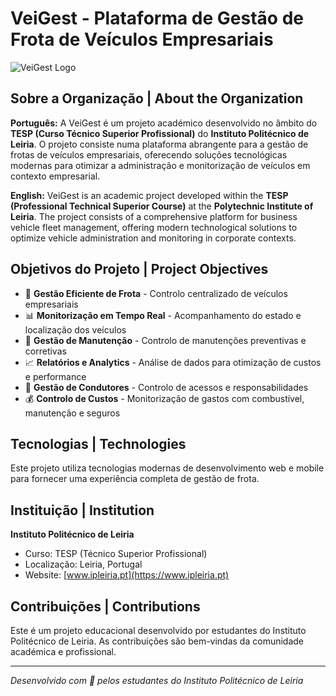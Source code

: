 # VeiGest - Plataforma de Gestão de Frota de Veículos Empresariais

![VeiGest Logo](https://img.shields.io/badge/VeiGest-Fleet%20Management-blue?style=for-the-badge)

## Sobre a Organização | About the Organization

**Português:**
A VeiGest é um projeto académico desenvolvido no âmbito do **TESP (Curso Técnico Superior Profissional)** do **Instituto Politécnico de Leiria**. O projeto consiste numa plataforma abrangente para a gestão de frotas de veículos empresariais, oferecendo soluções tecnológicas modernas para otimizar a administração e monitorização de veículos em contexto empresarial.

**English:**
VeiGest is an academic project developed within the **TESP (Professional Technical Superior Course)** at the **Polytechnic Institute of Leiria**. The project consists of a comprehensive platform for business vehicle fleet management, offering modern technological solutions to optimize vehicle administration and monitoring in corporate contexts.

## Objetivos do Projeto | Project Objectives

- 🚗 **Gestão Eficiente de Frota** - Controlo centralizado de veículos empresariais
- 📊 **Monitorização em Tempo Real** - Acompanhamento do estado e localização dos veículos  
- 🔧 **Gestão de Manutenção** - Controlo de manutenções preventivas e corretivas
- 📈 **Relatórios e Analytics** - Análise de dados para otimização de custos e performance
- 👥 **Gestão de Condutores** - Controlo de acessos e responsabilidades
- 💰 **Controlo de Custos** - Monitorização de gastos com combustível, manutenção e seguros

## Tecnologias | Technologies

Este projeto utiliza tecnologias modernas de desenvolvimento web e mobile para fornecer uma experiência completa de gestão de frota.

## Instituição | Institution

**Instituto Politécnico de Leiria**
- Curso: TESP (Técnico Superior Profissional)
- Localização: Leiria, Portugal
- Website: [www.ipleiria.pt](https://www.ipleiria.pt)

## Contribuições | Contributions

Este é um projeto educacional desenvolvido por estudantes do Instituto Politécnico de Leiria. As contribuições são bem-vindas da comunidade académica e profissional.

---

*Desenvolvido com 💙 pelos estudantes do Instituto Politécnico de Leiria*
